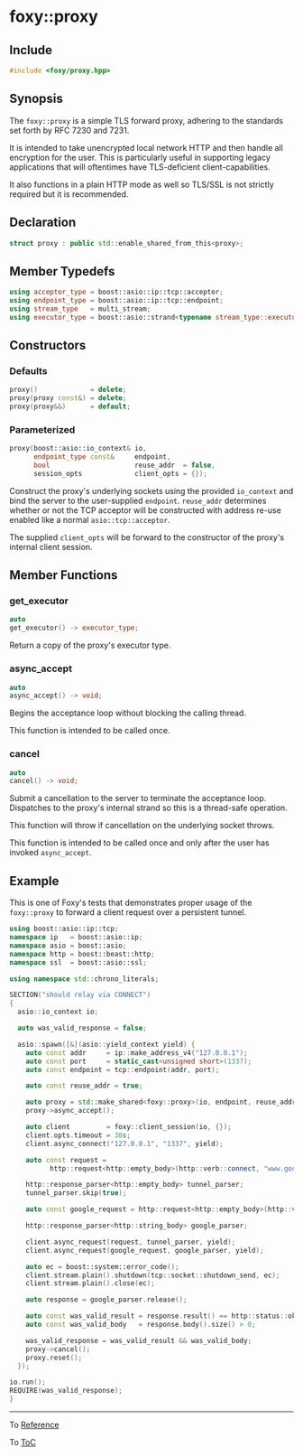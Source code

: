 # foxy::proxy

## Include

```c++
#include <foxy/proxy.hpp>
```

## Synopsis

The `foxy::proxy` is a simple TLS forward proxy, adhering to the standards set forth by RFC 7230 and
7231.

It is intended to take unencrypted local network HTTP and then handle all encryption for the user.
This is particularly useful in supporting legacy applications that will oftentimes have
TLS-deficient client-capabilities.

It also functions in a plain HTTP mode as well so TLS/SSL is not strictly required but it is
recommended.

## Declaration

```c++
struct proxy : public std::enable_shared_from_this<proxy>;
```

## Member Typedefs

```c++
using acceptor_type = boost::asio::ip::tcp::acceptor;
using endpoint_type = boost::asio::ip::tcp::endpoint;
using stream_type   = multi_stream;
using executor_type = boost::asio::strand<typename stream_type::executor_type>;
```

## Constructors

### Defaults

```c++
proxy()             = delete;
proxy(proxy const&) = delete;
proxy(proxy&&)      = default;
```

### Parameterized

```c++
proxy(boost::asio::io_context& io,
      endpoint_type const&     endpoint,
      bool                     reuse_addr  = false,
      session_opts             client_opts = {});
```

Construct the proxy's underlying sockets using the provided `io_context` and bind the server to the
user-supplied `endpoint`. `reuse_addr` determines whether or not the TCP acceptor will be
constructed with address re-use enabled like a normal `asio::tcp::acceptor`.

The supplied `client_opts` will be forward to the constructor of the proxy's internal client
session.

## Member Functions

### get_executor

```c++
auto
get_executor() -> executor_type;
```

Return a copy of the proxy's executor type.

### async_accept

```c++
auto
async_accept() -> void;
```

Begins the acceptance loop without blocking the calling thread.

This function is intended to be called once.

### cancel

```c++
auto
cancel() -> void;
```

Submit a cancellation to the server to terminate the acceptance loop. Dispatches to the proxy's
internal strand so this is a thread-safe operation.

This function will throw if cancellation on the underlying socket throws.

This function is intended to be called once and only after the user has invoked `async_accept`.

## Example

This is one of Foxy's tests that demonstrates proper usage of the `foxy::proxy` to forward a client
request over a persistent tunnel.

```c++
using boost::asio::ip::tcp;
namespace ip   = boost::asio::ip;
namespace asio = boost::asio;
namespace http = boost::beast::http;
namespace ssl  = boost::asio::ssl;

using namespace std::chrono_literals;

SECTION("should relay via CONNECT")
{
  asio::io_context io;

  auto was_valid_response = false;

  asio::spawn([&](asio::yield_context yield) {
    auto const addr     = ip::make_address_v4("127.0.0.1");
    auto const port     = static_cast<unsigned short>(1337);
    auto const endpoint = tcp::endpoint(addr, port);

    auto const reuse_addr = true;

    auto proxy = std::make_shared<foxy::proxy>(io, endpoint, reuse_addr);
    proxy->async_accept();

    auto client         = foxy::client_session(io, {});
    client.opts.timeout = 30s;
    client.async_connect("127.0.0.1", "1337", yield);

    auto const request =
          http::request<http::empty_body>(http::verb::connect, "www.google.com:80", 11);

    http::response_parser<http::empty_body> tunnel_parser;
    tunnel_parser.skip(true);

    auto const google_request = http::request<http::empty_body>(http::verb::get, "/", 11);

    http::response_parser<http::string_body> google_parser;

    client.async_request(request, tunnel_parser, yield);
    client.async_request(google_request, google_parser, yield);

    auto ec = boost::system::error_code();
    client.stream.plain().shutdown(tcp::socket::shutdown_send, ec);
    client.stream.plain().close(ec);

    auto response = google_parser.release();

    auto const was_valid_result = response.result() == http::status::ok;
    auto const was_valid_body   = response.body().size() > 0;

    was_valid_response = was_valid_result && was_valid_body;
    proxy->cancel();
    proxy.reset();
  });

io.run();
REQUIRE(was_valid_response);
}
```

---

To [Reference](../reference.md#Reference)

To [ToC](../index.md#Table-of-Contents)
